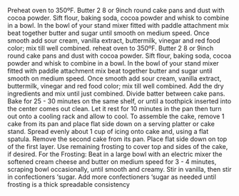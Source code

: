Preheat oven to 350ºF. Butter 2 8 or 9inch round cake pans and dust with cocoa powder.
Sift flour, baking soda, cocoa powder and whisk to combine in a bowl.
In the bowl of your stand mixer fitted with paddle attachment mix beat together butter and sugar until smooth on medium speed. Once smooth add sour cream, vanilla extract, buttermilk, vinegar and red food color; mix till well combined.
reheat oven to 350ºF. Butter 2 8 or 9inch round cake pans and dust with cocoa powder.
Sift flour, baking soda, cocoa powder and whisk to combine in a bowl.
In the bowl of your stand mixer fitted with paddle attachment mix beat together butter and sugar until smooth on medium speed. Once smooth add sour cream, vanilla extract, buttermilk, vinegar and red food color; mix till well combined.
Add the dry ingredients and mix until just combined.
Divide batter between cake pans. Bake for 25 - 30 minutes on the same shelf, or until a toothpick inserted into the center comes out clean.
Let it rest for 10 minutes in the pan then turn out onto a cooling rack and allow to cool.
To assemble the cake, remove 1 cake from its pan and place flat side down on a serving platter or cake stand. Spread evenly about 1 cup of icing onto cake and, using a flat spatula. Remove the second cake from its pan. Place flat side down on top of the first layer. Use remaining frosting to cover top and sides of the cake, if desired.
For the Frosting:
Beat in a large bowl with an electric mixer the softened cream cheese and butter on medium speed for 3 - 4 minutes, scraping bowl occasionally, until smooth and creamy.
Stir in vanilla, then stir in confectioners ‘sugar. Add more confectioners ‘sugar as needed until frosting is a thick spreadable consistency